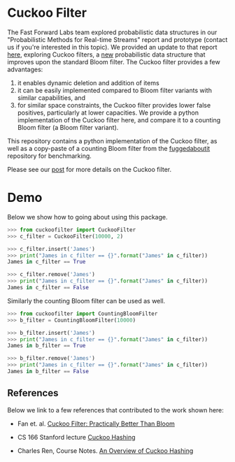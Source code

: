 # Cuckoo Filter

The Fast Forward Labs team explored probabilistic data structures
in our "Probabilistic Methods for Real-time Streams" report and 
prototype (contact us if you're interested in this topic). We 
provided an update to that report [here](http://blog.fastforwardlabs.com/post/153566952648/cuckoo-filter), exploring
Cuckoo filters, a [new](https://www.cs.cmu.edu/~dga/papers/cuckoo-conext2014.pdf) probabilistic data structure that improves upon the standard Bloom filter. The Cuckoo filter provides a few 
advantages: 
1) it enables dynamic deletion and addition of items 
2) it can be easily implemented compared to Bloom filter variants with similar capabilities, and 
3) for similar space constraints, the Cuckoo filter provides lower false positives, particularly at lower capacities. We provide a python implementation of the  Cuckoo filter here, and compare it to a counting Bloom filter (a Bloom filter variant).

This repository contains a python implementation of the Cuckoo
filter, as well as a copy-paste of a counting Bloom filter from 
the [fuggedaboutit](https://github.com/mynameisfiber/fuggetaboutit/) repository for benchmarking. 

Please see our [post](http://blog.fastforwardlabs.com/post/153566952648/cuckoo-filter) for more details on the
Cuckoo filter. 


# Demo

Below we show how to going about using this package. 

```python
>>> from cuckoofilter import CuckooFilter
>>> c_filter = CuckooFilter(10000, 2)

>>> c_filter.insert('James')
>>> print("James in c_filter == {}".format("James" in c_filter))
James in c_filter == True

>>> c_filter.remove('James')
>>> print("James in c_filter == {}".format("James" in c_filter))
James in c_filter == False
```

Similarly the counting Bloom filter can be used as well.

```python
>>> from cuckoofilter import CountingBloomFilter
>>> b_filter = CountingBloomFilter(10000)

>>> b_filter.insert('James')
>>> print("James in c_filter == {}".format("James" in c_filter))
James in b_filter == True

>>> b_filter.remove('James')
>>> print("James in c_filter == {}".format("James" in c_filter))
James in b_filter == False
``` 

## References
Below we link to a few references that contributed to the work 
shown here: 

- Fan et. al. [Cuckoo Filter: Practically Better Than Bloom](https://www.cs.cmu.edu/~dga/papers/cuckoo-conext2014.pdf)

- CS 166 Stanford lecture [Cuckoo Hashing](http://web.stanford.edu/class/cs166/lectures/13/Small13.pdf)

- Charles Ren, Course Notes. [An Overview of Cuckoo Hashing](http://cs.stanford.edu/~rishig/courses/ref/l13a.pdf)




